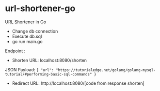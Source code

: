 # url-shortener-go
URL Shortener in Go

- Change db connection
- Execute db.sql
- go run main.go

Endpoint :
- Shorten
URL: localhost:8080/shorten

JSON Payload:
`{
	"url": "https://tutorialedge.net/golang/golang-mysql-tutorial/#performing-basic-sql-commands"
}`

- Redirect
URL: http://localhost:8080/[code from response shorten]
